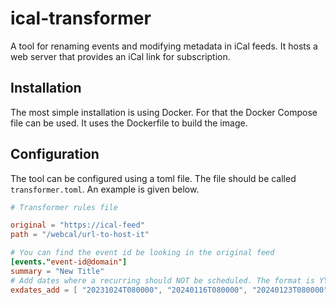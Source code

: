 # ical-transformer

A tool for renaming events and modifying metadata in iCal feeds. It hosts a web server that provides an iCal link for subscription.

## Installation

The most simple installation is using Docker. For that the Docker Compose file can be used. It uses the Dockerfile to build the image.

## Configuration

The tool can be configured using a toml file. The file should be called `transformer.toml`. An example is given below.

```TOML
# Transformer rules file

original = "https://ical-feed"
path = "/webcal/url-to-host-it"

# You can find the event id be looking in the original feed
[events."event-id@domain"]
summary = "New Title"
# Add dates where a recurring should NOT be scheduled. The format is YYYYMMDDTHHMMSS.
exdates_add = [ "20231024T080000", "20240116T080000", "20240123T080000", "20240130T080000", "20240206T080000", "20240213T080000" ]
```
